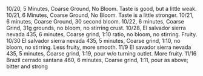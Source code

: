 10/20, 5 Minutes, Coarse Ground, No Bloom. Taste is good, but a little weak.
10/21, 6 Minutes, Coarse Ground, No Bloom. Taste is a little stronger.
10/21, 6 minutes, Coarse Ground, 30 second bloom. 
10/22, 6 minutes, Coarse Grind, 31g grounds, no bloom, no stirring crust.
10/28, El salvador sierra nevada 435, 6 minutes, Coarse grind, 1:10 ratio, no bloom, no stirring. Fruity.
10/30 El salvador sierra nevada 435, 5 minutes, Coarse grind, 1:10, no bloom, no stirring. Less fruity, more smooth.
11/9 El savador sierra nevada 435, 5 minutes, Coarse grind, 1:19, pour w/o turning outlet. More fruity.
11/16 Brazil cerrado santana 460, 6 minutes, Coarse grind, 1:11, pour as above; bitter and strong
